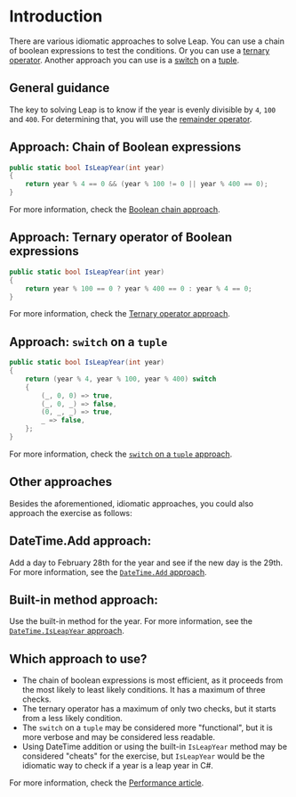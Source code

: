 # Introduction

There are various idiomatic approaches to solve Leap.
You can use a chain of boolean expressions to test the conditions.
Or you can use a [ternary operator][ternary-operator].
Another approach you can use is a [switch][switch] on a [tuple][tuple].

## General guidance

The key to solving Leap is to know if the year is evenly divisible by `4`, `100` and `400`.
For determining that, you will use the [remainder operator][remainder-operator].

## Approach: Chain of Boolean expressions

```csharp
public static bool IsLeapYear(int year)
{
    return year % 4 == 0 && (year % 100 != 0 || year % 400 == 0);
}
```

For more information, check the [Boolean chain approach][approach-boolean-chain].

## Approach: Ternary operator of Boolean expressions

```csharp
public static bool IsLeapYear(int year)
{
    return year % 100 == 0 ? year % 400 == 0 : year % 4 == 0;
}
```

For more information, check the [Ternary operator approach][approach-ternary-operator].

## Approach: `switch` on a `tuple`

```csharp
public static bool IsLeapYear(int year)
{
    return (year % 4, year % 100, year % 400) switch
    {
        (_, 0, 0) => true,
        (_, 0, _) => false,
        (0, _, _) => true,
        _ => false,
    };
}
```

For more information, check the [`switch` on a `tuple` approach][approach-switch-on-a-tuple].

## Other approaches

Besides the aforementioned, idiomatic approaches, you could also approach the exercise as follows:

## DateTime.Add approach:

Add a day to February 28th for the year and see if the new day is the 29th. For more information, see the [`DateTime.Add` approach][approach-datetime-add].

## Built-in method approach:

Use the built-in method for the year. For more information, see the [`DateTime.IsLeapYear` approach][approach-datetime-isleapyear].

## Which approach to use?

- The chain of boolean expressions is most efficient, as it proceeds from the most likely to least likely conditions.
  It has a maximum of three checks.
- The ternary operator has a maximum of only two checks, but it starts from a less likely condition.
- The `switch` on a `tuple` may be considered more "functional", but it is more verbose and may be considered less readable.
- Using DateTime addition or using the built-in `IsLeapYear` method may be considered "cheats" for the exercise,
  but `IsLeapYear` would be the idiomatic way to check if a year is a leap year in C#.

For more information, check the [Performance article][article-performance].

[remainder-operator]: https://learn.microsoft.com/en-us/dotnet/csharp/language-reference/operators/arithmetic-operators#remainder-operator-
[switch]: https://learn.microsoft.com/en-us/dotnet/csharp/language-reference/statements/selection-statements#the-switch-statement
[tuple]: https://learn.microsoft.com/en-us/dotnet/csharp/language-reference/builtin-types/value-tuples
[ternary-operator]: https://learn.microsoft.com/en-us/dotnet/csharp/language-reference/operators/conditional-operator
[approach-boolean-chain]: https://exercism.org/tracks/csharp/exercises/leap/approaches/boolean-chain
[approach-ternary-operator]: https://exercism.org/tracks/csharp/exercises/leap/approaches/ternary-operator
[approach-switch-on-a-tuple]: https://exercism.org/tracks/csharp/exercises/leap/approaches/switch-on-a-tuple
[approach-datetime-add]: https://exercism.org/tracks/csharp/exercises/leap/approaches/datetime-addition
[approach-datetime-isleapyear]: https://exercism.org/tracks/csharp/exercises/leap/approaches/built-in-method
[article-performance]: https://exercism.org/tracks/csharp/exercises/leap/articles/performance
